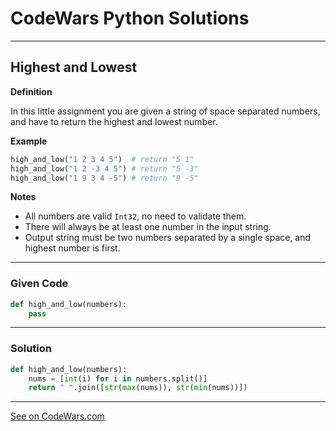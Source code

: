 # CodeWars Python Solutions

---

## Highest and Lowest


**Definition**

In this little assignment you are given a string of space separated numbers, and have to return the highest and lowest number.



**Example**

```Python
high_and_low("1 2 3 4 5")  # return "5 1"
high_and_low("1 2 -3 4 5") # return "5 -3"
high_and_low("1 9 3 4 -5") # return "9 -5"
```


**Notes**

- All numbers are valid `Int32`, no need to validate them.
- There will always be at least one number in the input string.
- Output string must be two numbers separated by a single space, and highest number is first.


---

### Given Code


```python
def high_and_low(numbers):
    pass
```

---

### Solution


```python
def high_and_low(numbers):
    nums = [int(i) for i in numbers.split()]
    return " ".join([str(max(nums)), str(min(nums))])
```


---


[See on CodeWars.com](https://www.codewars.com/kata/554b4ac871d6813a03000035)
